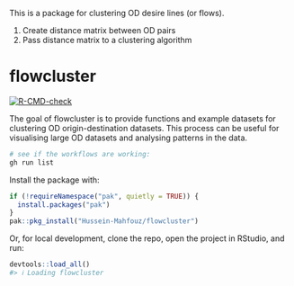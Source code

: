 
This is a package for clustering OD desire lines (or flows).

1.  Create distance matrix between OD pairs
2.  Pass distance matrix to a clustering algorithm

# flowcluster

<!-- badges: start -->

[![R-CMD-check](https://github.com/Hussein-Mahfouz/flowcluster/actions/workflows/R-CMD-check.yaml/badge.svg)](https://github.com/Hussein-Mahfouz/flowcluster/actions/workflows/R-CMD-check.yaml)
<!-- badges: end -->

The goal of flowcluster is to provide functions and example datasets for
clustering OD origin-destination datasets. This process can be useful
for visualising large OD datasets and analysing patterns in the data.

``` bash
# see if the workflows are working:
gh run list
```

Install the package with:

``` r
if (!requireNamespace("pak", quietly = TRUE)) {
  install.packages("pak")
}
pak::pkg_install("Hussein-Mahfouz/flowcluster")
```

Or, for local development, clone the repo, open the project in RStudio,
and run:

``` r
devtools::load_all()
#> ℹ Loading flowcluster
```
